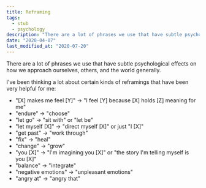 ```yaml
---
title: Reframing
tags:
  - stub
  - psychology
description: "There are a lot of phrases we use that have subtle psychological effects on how we approach ourselves, others, and the world generally."
date: "2020-04-07"
last_modified_at: "2020-07-20"
---
```


There are a lot of phrases we use that have subtle psychological effects on how we approach ourselves, others, and the world generally.

I've been thinking a lot about certain kinds of reframings that have been very helpful for me:

* "[X] makes me feel [Y]" &rarr; "I feel [Y] because [X] holds [Z] meaning for me"
* "endure" &rarr; "choose"
* "let go" &rarr; "sit with" or "let be"
* "let myself [X]" &rarr; "direct myself [X]" or just "I [X]"
* "get past" &rarr; "work through"
* "fix" &rarr; "heal"
* "change" &rarr; "grow"
* "you [X]" &rarr; "I'm imagining you [X]" or "the story I'm telling myself is you [X]"
* "balance" &rarr; "integrate"
* "negative emotions" &rarr; "unpleasant emotions"
* "angry at" &rarr; "angry that"
